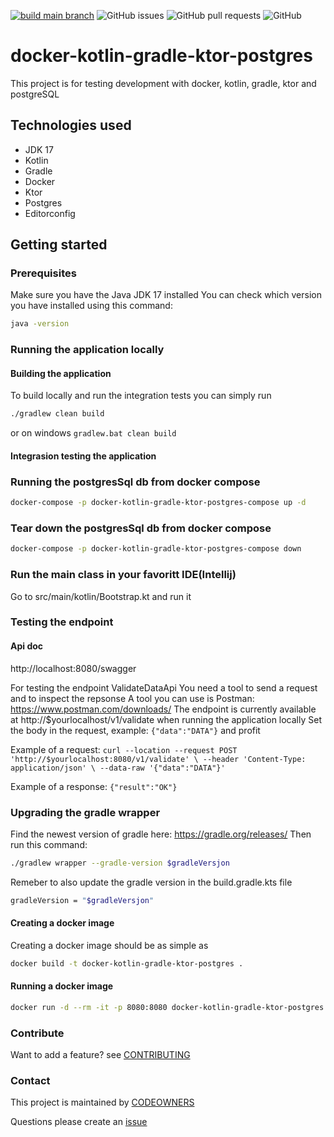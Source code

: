 [![build main branch](https://github.com/MikAoJk/docker-kotlin-gradle-ktor-postgres/actions/workflows/build.yml/badge.svg?branch=main)](https://github.com/MikAoJk/docker-kotlin-gradle-ktor-postgres/actions/workflows/build.yml)
![GitHub issues](https://img.shields.io/github/issues-raw/MikAoJk/docker-kotlin-gradle-ktor-postgres)
![GitHub pull requests](https://img.shields.io/github/issues-pr-raw/MikAoJk/docker-kotlin-gradle-ktor-postgres)
![GitHub](https://img.shields.io/github/license/MikAoJk/docker-kotlin-gradle-ktor-postgres)

# docker-kotlin-gradle-ktor-postgres
This project is for testing development with docker, kotlin, gradle, ktor and postgreSQL

## Technologies used
* JDK 17
* Kotlin
* Gradle
* Docker
* Ktor
* Postgres
* Editorconfig

## Getting started

### Prerequisites
Make sure you have the Java JDK 17 installed
You can check which version you have installed using this command:
``` bash
java -version
```

### Running the application locally

#### Building the application
To build locally and run the integration tests you can simply run
``` bash
./gradlew clean build
```
or on windows `gradlew.bat clean build`

#### Integrasion testing the application
### Running the postgresSql db from docker compose
``` bash
docker-compose -p docker-kotlin-gradle-ktor-postgres-compose up -d
```

### Tear down the postgresSql db from docker compose
``` bash
docker-compose -p docker-kotlin-gradle-ktor-postgres-compose down
```

### Run the main class in your favoritt IDE(Intellij)
Go to src/main/kotlin/Bootstrap.kt and run it

### Testing the endpoint

#### Api doc
http://localhost:8080/swagger

For testing the endpoint ValidateDataApi
You need a tool to send a request and to inspect the repsonse
A tool you can use is Postman: https://www.postman.com/downloads/
The endpoint is currently available at http://$yourlocalhost/v1/validate when running the application locally
Set the body in the request, example: `{"data":"DATA"}` and profit

Example of a request:
`curl --location --request POST 'http://$yourlocalhost:8080/v1/validate' \
--header 'Content-Type: application/json' \
--data-raw '{"data":"DATA"}'`

Example of a response:
`{"result":"OK"}`

### Upgrading the gradle wrapper
Find the newest version of gradle here: https://gradle.org/releases/ Then run this command:

``` bash
./gradlew wrapper --gradle-version $gradleVersjon
```

Remeber to also update the gradle version in the build.gradle.kts file
``` bash
gradleVersion = "$gradleVersjon"
```

#### Creating a docker image
Creating a docker image should be as simple as
``` bash
docker build -t docker-kotlin-gradle-ktor-postgres .
```

#### Running a docker image
``` bash
docker run -d --rm -it -p 8080:8080 docker-kotlin-gradle-ktor-postgres
```

### Contribute
Want to add a feature? see [CONTRIBUTING](CONTRIBUTING.md)

### Contact

This project is maintained by [CODEOWNERS](CODEOWNERS)

Questions please create an
[issue](https://github.com/MikAoJk/docker-kotlin-gradle-ktor-postgres/issues)

